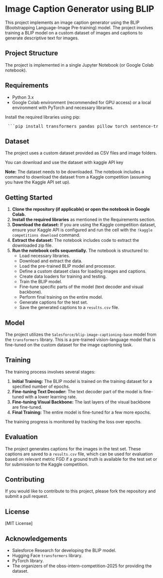 # Image Caption Generator using BLIP

This project implements an image caption generator using the BLIP (Bootstrapping Language-Image Pre-training) model. The project involves training a BLIP model on a custom dataset of images and captions to generate descriptive text for images.

## Project Structure

The project is implemented in a single Jupyter Notebook (or Google Colab notebook).

## Requirements

*   Python 3.x
*   Google Colab environment (recommended for GPU access) or a local environment with PyTorch and necessary libraries.

Install the required libraries using pip:
<pre> ```pip install transformers pandas pillow torch sentence-transformers numpy scipy matplotlib tqdm kaggle ``` </pre>

## Dataset

The project uses a custom dataset provided as CSV files and image folders.

You can download and use the dataset with kaggle API key 

**Note:** The dataset needs to be downloaded. The notebook includes a command to download the dataset from a Kaggle competition (assuming you have the Kaggle API set up).

## Getting Started

1.  **Clone the repository (if applicable) or open the notebook in Google Colab.**
2.  **Install the required libraries** as mentioned in the Requirements section.
3.  **Download the dataset:** If you are using the Kaggle competition dataset, ensure your Kaggle API is configured and run the cell with the `!kaggle competitions download` command.
4.  **Extract the dataset:** The notebook includes code to extract the downloaded zip file.
5.  **Run the notebook cells sequentially.** The notebook is structured to:
    *   Load necessary libraries.
    *   Download and extract the data.
    *   Load the pre-trained BLIP model and processor.
    *   Define a custom dataset class for loading images and captions.
    *   Create data loaders for training and testing.
    *   Train the BLIP model.
    *   Fine-tune specific parts of the model (text decoder and visual backbone).
    *   Perform final training on the entire model.
    *   Generate captions for the test set.
    *   Save the generated captions to a `results.csv` file.

## Model

The project utilizes the `Salesforce/blip-image-captioning-base` model from the `transformers` library. This is a pre-trained vision-language model that is fine-tuned on the custom dataset for the image captioning task.

## Training

The training process involves several stages:

1.  **Initial Training:** The BLIP model is trained on the training dataset for a specified number of epochs.
2.  **Fine-tuning Text Decoder:** The text decoder part of the model is fine-tuned with a lower learning rate.
3.  **Fine-tuning Visual Backbone:** The last layers of the visual backbone are fine-tuned.
4.  **Final Training:** The entire model is fine-tuned for a few more epochs.

The training progress is monitored by tracking the loss over epochs.

## Evaluation

The project generates captions for the images in the test set. These captions are saved to a `results.csv` file, which can be used for evaluation based on relevant metric FGD if a ground truth is available for the test set or for submission to the Kaggle competition.


## Contributing

If you would like to contribute to this project, please fork the repository and submit a pull request.

## License

[MIT License]

## Acknowledgements

*   Salesforce Research for developing the BLIP model.
*   Hugging Face `transformers` library.
*   PyTorch library.
*   The organizers of the obss-intern-competition-2025 for providing the dataset.
